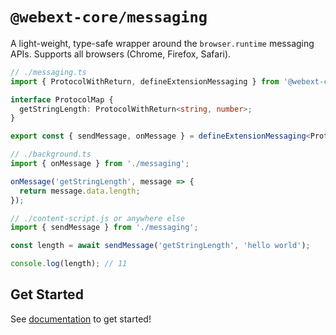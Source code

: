 # `@webext-core/messaging`

A light-weight, type-safe wrapper around the `browser.runtime` messaging APIs. Supports all browsers (Chrome, Firefox, Safari).

```ts
// ./messaging.ts
import { ProtocolWithReturn, defineExtensionMessaging } from '@webext-core/messaging';

interface ProtocolMap {
  getStringLength: ProtocolWithReturn<string, number>;
}

export const { sendMessage, onMessage } = defineExtensionMessaging<ProtocolMap>();
```

```ts
// ./background.ts
import { onMessage } from './messaging';

onMessage('getStringLength', message => {
  return message.data.length;
});
```

```ts
// ./content-script.js or anywhere else
import { sendMessage } from './messaging';

const length = await sendMessage('getStringLength', 'hello world');

console.log(length); // 11
```

## Get Started

See [documentation](https://webext-core.aklinker1.io/messaging) to get started!
